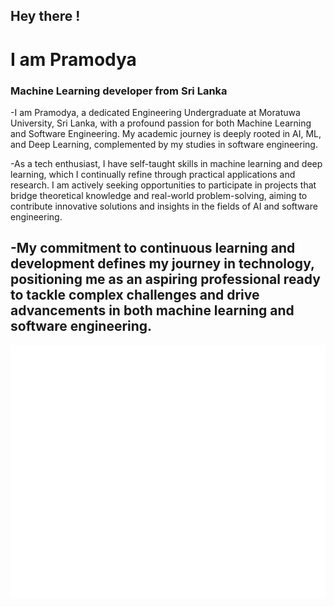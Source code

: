 ## Hey there !
# I am Pramodya
### Machine Learning developer from Sri Lanka

-I am Pramodya, a dedicated Engineering Undergraduate at Moratuwa University, Sri Lanka, with a profound passion for both Machine Learning and Software Engineering. My academic journey is deeply rooted in AI, ML, and Deep Learning, complemented by my studies in software engineering.

-As a tech enthusiast, I have self-taught skills in machine learning and deep learning, which I continually refine through practical applications and research. I am actively seeking opportunities to participate in projects that bridge theoretical knowledge and real-world problem-solving, aiming to contribute innovative solutions and insights in the fields of AI and software engineering.

-My commitment to continuous learning and development defines my journey in technology, positioning me as an aspiring professional ready to tackle complex challenges and drive advancements in both machine learning and software engineering.
---
![Metrics](/github-metrics.svg)
